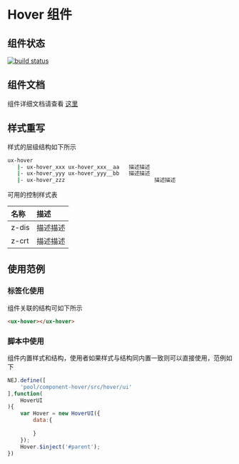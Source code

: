# Hover 组件

## 组件状态

[![build status](https://g.hz.netease.com/edu-frontend/component-hover/badges/master/build.svg)](https://g.hz.netease.com/edu-frontend/component-hover/commits/master)

## 组件文档

组件详细文档请查看 [这里](./docs/index.html)

## 样式重写

样式的层级结构如下所示

```bash
ux-hover
   |- ux-hover_xxx ux-hover_xxx__aa   描述描述
   |- ux-hover_yyy ux-hover_yyy__bb   描述描述
   |- ux-hover_zzz                            描述描述
```

可用的控制样式表

| 名称 | 描述 |
| :--- | :--- |
| z-dis | 描述描述 |
| z-crt | 描述描述 |

## 使用范例

### 标签化使用

组件关联的结构可如下所示

```html
<ux-hover></ux-hover>
```

### 脚本中使用

组件内置样式和结构，使用者如果样式与结构同内置一致则可以直接使用，范例如下

```javascript
NEJ.define([
    'pool/component-hover/src/hover/ui'
],function(
    HoverUI
){
    var Hover = new HoverUI({
        data:{
            
        }
    });
    Hover.$inject('#parent');
})
```